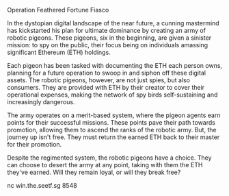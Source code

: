 Operation Feathered Fortune Fiasco

In the dystopian digital landscape of the near future, a cunning mastermind has kickstarted his plan for ultimate dominance by creating an army of robotic pigeons. These pigeons, six in the beginning, are given a sinister mission: to spy on the public, their focus being on individuals amassing significant Ethereum (ETH) holdings.

Each pigeon has been tasked with documenting the ETH each person owns, planning for a future operation to swoop in and siphon off these digital assets. The robotic pigeons, however, are not just spies, but also consumers. They are provided with ETH by their creator to cover their operational expenses, making the network of spy birds self-sustaining and increasingly dangerous.

The army operates on a merit-based system, where the pigeon agents earn points for their successful missions. These points pave their path towards promotion, allowing them to ascend the ranks of the robotic army. But, the journey up isn't free. They must return the earned ETH back to their master for their promotion.

Despite the regimented system, the robotic pigeons have a choice. They can choose to desert the army at any point, taking with them the ETH they've earned. Will they remain loyal, or will they break free?

nc win.the.seetf.sg 8548